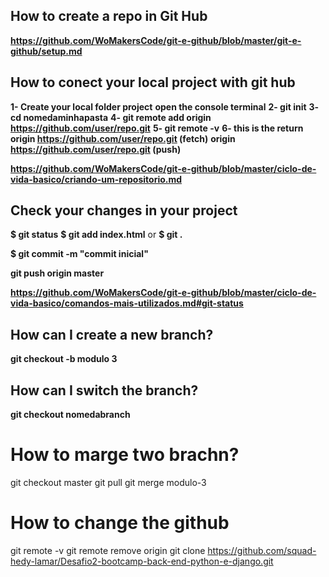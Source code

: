 ## How to create a repo in Git Hub

**https://github.com/WoMakersCode/git-e-github/blob/master/git-e-github/setup.md**

## How to conect your local project with git hub

**1- Create your local folder project**
**open the console terminal**
**2- git init**
**3- cd nomedaminhapasta**
**4- git remote add origin https://github.com/user/repo.git**
**5- git remote -v**
**6- this is the return**
**origin  https://github.com/user/repo.git (fetch)**
**origin  https://github.com/user/repo.git (push)**

**https://github.com/WoMakersCode/git-e-github/blob/master/ciclo-de-vida-basico/criando-um-repositorio.md**


## Check your changes in your project 

**$ git status**
**$ git add index.html** 
or 
**$ git .**

**$ git commit -m "commit inicial"**

**git push origin master**

**https://github.com/WoMakersCode/git-e-github/blob/master/ciclo-de-vida-basico/comandos-mais-utilizados.md#git-status**


## How can I create a new branch?

**git checkout -b modulo 3**

## How can I switch the branch?

**git checkout nomedabranch**


# How to marge two brachn?

git checkout master
git pull
git merge modulo-3


# How to change the github 

git remote -v
git remote remove origin
git clone https://github.com/squad-hedy-lamar/Desafio2-bootcamp-back-end-python-e-django.git

